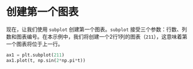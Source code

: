 # 创建第一个图表

现在，让我们使用 `subplot` 创建第一个图表。`subplot` 接受三个参数：行数、列数和图表编号。在本示例中，我们将创建一个2行1列的图表（`211`），这意味着第一个图表将位于上一行。

```python
ax1 = plt.subplot(211)
ax1.plot(t, np.sin(2*np.pi*t))
```
